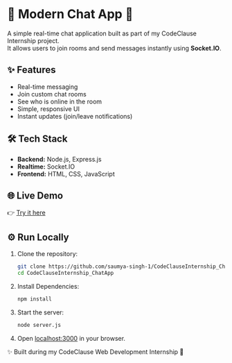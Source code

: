 # 💬 Modern Chat App 🚀

A simple real-time chat application built as part of my CodeClause Internship project.  
It allows users to join rooms and send messages instantly using **Socket.IO**.

## ✨ Features
- Real-time messaging
- Join custom chat rooms
- See who is online in the room
- Simple, responsive UI
- Instant updates (join/leave notifications)

## 🛠 Tech Stack
- **Backend:** Node.js, Express.js
- **Realtime:** Socket.IO
- **Frontend:** HTML, CSS, JavaScript

## 🌐 Live Demo
👉 [Try it here](https://codeclauseinternship-chatapp.onrender.com)

## ⚙️ Run Locally
1. Clone the repository:
   ```bash
   git clone https://github.com/saumya-singh-1/CodeClauseInternship_ChatApp.git
   cd CodeClauseInternship_ChatApp

2. Install Dependencies:
   ```bash
   npm install
   ```

3. Start the server:
   ```bash
   node server.js
   ```

4. Open [localhost:3000](http://localhost:3000) in your browser.

✨ Built during my CodeClause Web Development Internship 🚀

